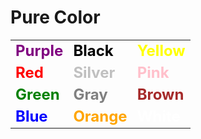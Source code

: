 # Pure Color

||||
|---|---|---|
|<font color='Purple' size=5>**Purple**</font>|<font color='Black' size=5>**Black**</font>|<font color='Yellow' size=5>**Yellow**</font>|
|<font color='Red' size=5>**Red**</font>|<font color='Silver' size=5>**Silver**</font>|<font color='Pink' size=5>**Pink**</font>|
|<font color='Green' size=5>**Green**</font>|<font color='Gray' size=5>**Gray**</font>|<font color='Brown' size=5>**Brown**</font>|
|<font color='Blue' size=5>**Blue**</font>|<font color='Orange' size=5>**Orange**</font>|<font color='White' size=5>**White**</font>|
